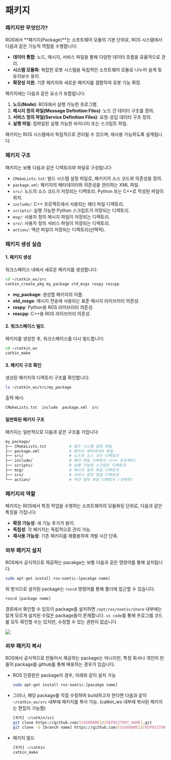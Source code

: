 # 패키지

### 패키지란 무엇인가?

ROS에서 \*\*패키지(Package)\*\*는 소프트웨어 모듈의 기본 단위로, ROS 시스템에서 다음과 같은 기능적 역할을 수행합니다:

* **데이터 통합**: 노드, 메시지, 서비스 파일을 통해 다양한 데이터 흐름을 효율적으로 관리.
* **시스템 모듈화**: 복잡한 로봇 시스템을 독립적인 소프트웨어 모듈로 나누어 설계 및 유지보수 용이.
* **확장성 지원**: 기존 패키지와 새로운 패키지를 결합하여 로봇 기능 확장.

패키지에는 다음과 같은 요소가 포함됩니다:

1. **노드(Node)**: ROS에서 실행 가능한 프로그램.
2. **메시지 정의 파일(Message Definition Files)**: 노드 간 데이터 구조를 정의.
3. **서비스 정의 파일(Service Definition Files)**: 요청-응답 데이터 구조 정의.
4. **실행 파일**: 컴파일된 실행 가능한 바이너리 또는 스크립트 파일.

패키지는 ROS 시스템에서 독립적으로 관리될 수 있으며, 재사용 가능하도록 설계됩니다.

### 패키지 구조

패키지는 보통 다음과 같은 디렉토리와 파일로 구성됩니다:

* `CMakeLists.txt`: 빌드 시스템 설정 파일로, 패키지의 소스 코드와 의존성을 정의.
* `package.xml`: 패키지의 메타데이터와 의존성을 관리하는 XML 파일.
* `src/`: 노드의 소스 코드가 저장되는 디렉토리. Python 또는 C++로 작성된 파일이 위치.
* `include/`: C++ 프로젝트에서 사용되는 헤더 파일 디렉토리.
* `scripts/`: 실행 가능한 Python 스크립트가 저장되는 디렉토리.
* `msg/`: 사용자 정의 메시지 파일이 저장되는 디렉토리.
* `srv/`: 사용자 정의 서비스 파일이 저장되는 디렉토리.
* `action/`: 액션 파일이 저장되는 디렉토리(선택적).

### 패키지 생성 실습

#### 1. 패키지 생성

워크스페이스 내에서 새로운 패키지를 생성합니다:

```bash
cd ~/catkin_ws/src
catkin_create_pkg my_package std_msgs rospy roscpp
```

* **my\_package**: 생성할 패키지의 이름.
* **std\_msgs**: 메시지 전송에 사용되는 표준 메시지 라이브러리 의존성.
* **rospy**: Python용 ROS 라이브러리 의존성.
* **roscpp**: C++용 ROS 라이브러리 의존성.

#### 2. 워크스페이스 빌드

패키지를 생성한 후, 워크스페이스를 다시 빌드합니다:

```bash
cd ~/catkin_ws
catkin_make
```

#### 3. 패키지 구조 확인

생성된 패키지의 디렉토리 구조를 확인합니다:

```bash
ls ~/catkin_ws/src/my_package
```

출력 예시:

```bash
CMakeLists.txt  include  package.xml  src
```

#### 일반화된 패키지 구조

패키지는 일반적으로 다음과 같은 구조를 가집니다:

```bash
my_package/
├── CMakeLists.txt          # 빌드 시스템 설정 파일
├── package.xml             # 패키지 메타데이터 파일
├── src/                    # 노드의 소스 코드 디렉토리
├── include/                # 헤더 파일 디렉토리 (C++ 프로젝트)
├── scripts/                # 실행 가능한 스크립트 디렉토리
├── msg/                    # 메시지 정의 파일 디렉토리
├── srv/                    # 서비스 정의 파일 디렉토리
└── action/                 # 액션 정의 파일 디렉토리 (선택적)
```

### 패키지의 역할

패키지는 ROS에서 특정 작업을 수행하는 소프트웨어의 모듈화된 단위로, 다음과 같은 특징을 가집니다:

* **확장 가능성**: 새 기능 추가가 용이.
* **독립성**: 각 패키지는 독립적으로 관리 가능.
* **재사용 가능성**: 기존 패키지를 재활용하여 개발 시간 단축.

### 외부 패키지 설치

ROS에서 공식적으로 제공하는 pacakge는 보통 다음과 같은 명령어를 통해 설치됩니다.

```bash
sudo apt-get install ros-noetic-[pacakge name]
```

위 방식으로 설치된 package는 `roscd` 명령어를 통해 폴더에 접근할 수 있습니다.

```bash
roscd [package name]
```

경로에서 확인할 수 있듯이 package를 설치하면 `/opt/ros/noetic/share` 내부에는 알게 모르게 설치된 수많은 package들이 존재합니다. `vs code`를 통해 프로그램 코드를 모두 확인할 수는 있지만, 수정할 수 있는 권한이 없습니다.

![](https://user-images.githubusercontent.com/91526930/235362934-a74b67f4-0026-4bf7-96af-aaeec117a5f3.png)

### 외부 패키지 복사

ROS에서 공식적으로 만들어서 제공하는 package는 아니지만, 특정 회사나 개인이 만들어 package를 github를 통해 배포하는 경우가 있습니다.

*   ROS 인증받은 package의 경우, 아래와 같이 설치 가능

    ```bash
    sudo apt-get install ros-noetic-[pacakge name]
    ```
    
*   그러나, 해당 package를 직접 수정하여 build하고자 한다면 다음과 같이 `~/catkin_ws/src` 내부에 패키지를 복사 가능. (catkin\_ws 내부에 복사된 패키지는 편집이 가능함)

    ```bash
    [위치] ~/catkin/src
    git clone https://github.com/[USERNAME]/[REPOSITORY_NAME].git
    git clone -b [branch name] https://github.com/[USERNAME]/[REPOSITORY_NAME].git # 특정 branch를 복사해야 하는 경우
    ```
    
*   패키지 빌드

    ```bash
    [위치] ~/catkin
    catkin_make
    ```
